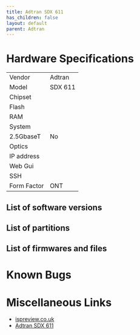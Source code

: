 ```yaml
---
title: Adtran SDX 611
has_children: false
layout: default
parent: Adtran
---
```


# Hardware Specifications

|             |         |
| ----------- | ------- |
| Vendor      | Adtran  |
| Model       | SDX 611 |
| Chipset     |         |
| Flash       |         |
| RAM         |         |
| System      |         |
| 2.5GbaseT   | No      |
| Optics      |         |
| IP address  |         |
| Web Gui     |         |
| SSH         |         |
| Form Factor | ONT     |


## List of software versions
## List of partitions
## List of firmwares and files
# Known Bugs
# Miscellaneous Links

* [ispreview.co.uk](https://www.ispreview.co.uk/index.php/2022/09/pictured-openreachs-future-2-5gbps-ont-for-fttp-broadband.html)
* [Adtran SDX 611](https://www.adtran.com/solutions/by-segment/products/by-category/fiber-access/optical-network-terminals-ont/611.html)


